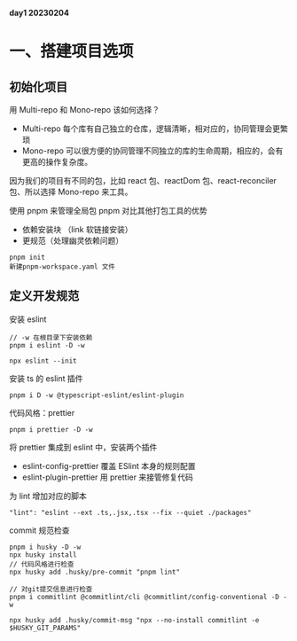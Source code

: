 **day1 20230204**

# 一、搭建项目选项

## 初始化项目

用 Multi-repo 和 Mono-repo 该如何选择？

- Multi-repo 每个库有自己独立的仓库，逻辑清晰，相对应的，协同管理会更繁琐
- Mono-repo 可以很方便的协同管理不同独立的库的生命周期，相应的，会有更高的操作复杂度。

因为我们的项目有不同的包，比如 react 包、reactDom 包、react-reconciler 包、所以选择 Mono-repo 来工具。

使用 pnpm 来管理全局包
pnpm 对比其他打包工具的优势

- 依赖安装块 （link 软链接安装）
- 更规范（处理幽灵依赖问题）

```
pnpm init
新建pnpm-workspace.yaml 文件
```

## 定义开发规范

安装 eslint

```
// -w 在根目录下安装依赖
pnpm i eslint -D -w
```

```
npx eslint --init
```

安装 ts 的 eslint 插件

```
pnpm i D -w @typescript-eslint/eslint-plugin
```

代码风格：prettier

```
pnpm i prettier -D -w
```

将 prettier 集成到 eslint 中，安装两个插件

- eslint-config-prettier 覆盖 ESlint 本身的规则配置
- eslint-plugin-prettier 用 prettier 来接管修复代码

为 lint 增加对应的脚本

```
"lint": "eslint --ext .ts,.jsx,.tsx --fix --quiet ./packages"
```

commit 规范检查

```
pnpm i husky -D -w
npx husky install
// 代码风格进行检查
npx husky add .husky/pre-commit "pnpm lint"
```

```
// 对git提交信息进行检查
pnpm i commitlint @commitlint/cli @commitlint/config-conventional -D -w

npx husky add .husky/commit-msg "npx --no-install commitlint -e $HUSKY_GIT_PARAMS"
```

